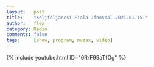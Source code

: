 ```yaml
---
layout:   post
title:    "Keljfeljancsi Fiala Jánossal 2021.01.15."
author:   flex
category: Radio
comments: false
tags:     [show, program, muzax, video]
---
```


{% include youtube.html ID="6RrF99aTfGg" %}